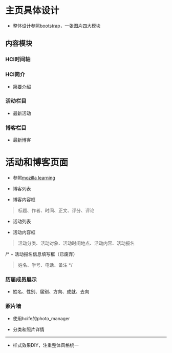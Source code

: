 # 主页具体设计

+ 整体设计参照[bootstrap](http://expo.bootcss.com/)，一张图片四大模块

## 内容模块

### HCI时间轴

### HCI简介
+ 简要介绍

### 活动栏目
+ 最新活动

### 博客栏目
+ 最新博客

# 活动和博客页面
+ 参照[mozilla learning](https://teach.mozilla.org/)

+ 博客列表

+ 博客内容框
> 标题、作者、时间、正文、评分、评论

+ 活动列表

+ 活动内容框
> 活动分类、活动对象、活动时间地点、活动内容、活动报名

/* + 活动报名信息填写框（已废弃）
> 姓名、学号、电话、备注 */

### 历届成员展示
+ 姓名、性别、届别、方向、成就、去向

### 照片墙
+ 使用hcife的photo_manager

+ 分类和照片详情

----------

+ 样式效果DIY，注重整体风格统一 